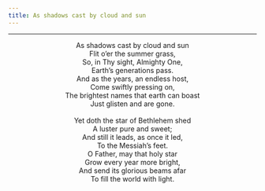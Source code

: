 ```yaml
---
title: As shadows cast by cloud and sun
---
```


---
<center>
As shadows cast by cloud and sun<br/>
Flit o’er the summer grass,<br/>
So, in Thy sight, Almighty One,<br/>
Earth’s generations pass.<br/>
And as the years, an endless host,<br/>
Come swiftly pressing on,<br/>
The brightest names that earth can boast<br/>
Just glisten and are gone.<br/>
<br/>
Yet doth the star of Bethlehem shed<br/>
A luster pure and sweet;<br/>
And still it leads, as once it led,<br/>
To the Messiah’s feet.<br/>
O Father, may that holy star<br/>
Grow every year more bright,<br/>
And send its glorious beams afar<br/>
To fill the world with light.
</center>